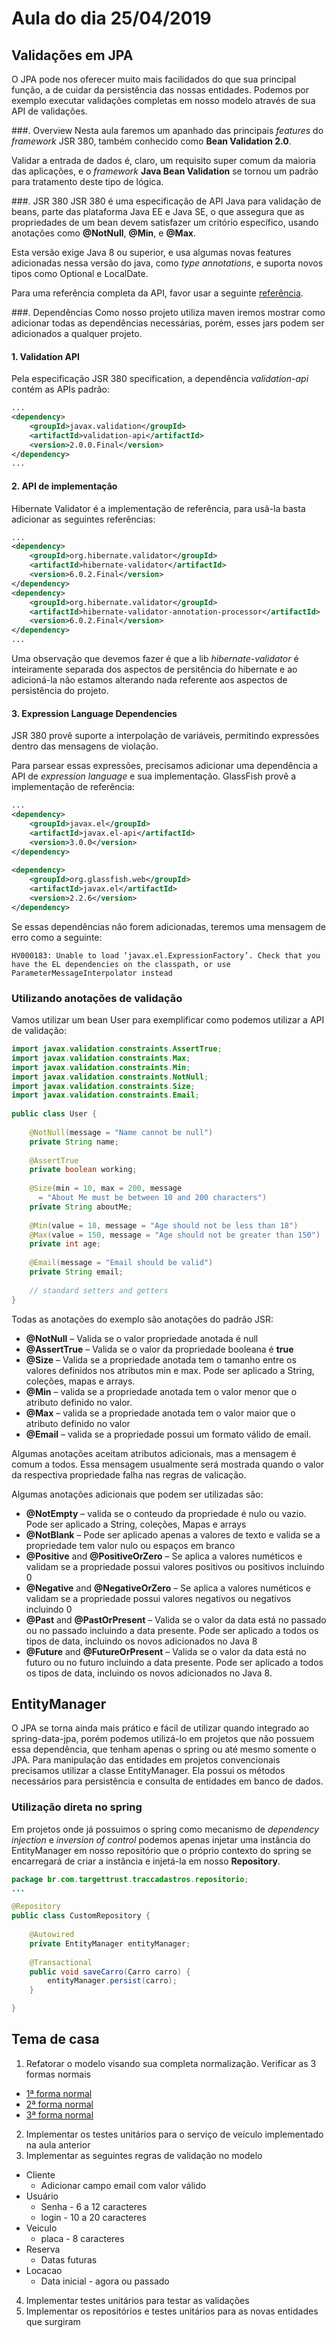 # Aula do dia 25/04/2019

## Validações em JPA
O JPA pode nos oferecer muito mais facilidados do que sua principal função, a de cuidar da persistência das nossas entidades. Podemos por exemplo executar validações completas em nosso modelo através de sua API de validações. 

###. Overview
Nesta aula faremos um apanhado das principais *features* do *framework* JSR 380, também conhecido como **Bean Validation 2.0**.

Validar a entrada de dados é, claro, um requisito super comum da maioria das aplicações, e o *framework* **Java Bean Validation** se tornou um padrão para tratamento deste tipo de lógica.

###. JSR 380
JSR 380 é uma especificação de API Java para validação de beans, parte das plataforma Java EE e Java SE, o que assegura que as propriedades de um bean devem satisfazer um critório específico, usando anotações como **@NotNull**, **@Min**, e **@Max**.

Esta versão exige Java 8 ou superior, e usa algumas novas features adicionadas nessa versão do java, como *type annotations*, e suporta novos tipos como Optional e LocalDate.

Para uma referência completa da API, favor usar a seguinte [referência](https://beanvalidation.org/2.0/).

###. Dependências
Como nosso projeto utiliza maven iremos mostrar como adicionar todas as dependências necessárias, porém, esses jars podem ser adicionados a qualquer projeto. 

#### 1. Validation API
Pela especificação JSR 380 specification, a dependência *validation-api* contém as APIs padrão:

```XML
...
<dependency>
    <groupId>javax.validation</groupId>
    <artifactId>validation-api</artifactId>
    <version>2.0.0.Final</version>
</dependency>
...
```
#### 2. API de implementação 
Hibernate Validator é a implementação de referência, para usã-la basta adicionar as seguintes referências:

```XML
...
<dependency>
    <groupId>org.hibernate.validator</groupId>
    <artifactId>hibernate-validator</artifactId>
    <version>6.0.2.Final</version>
</dependency>
<dependency>
    <groupId>org.hibernate.validator</groupId>
    <artifactId>hibernate-validator-annotation-processor</artifactId>
    <version>6.0.2.Final</version>
</dependency>
...
```
Uma observação que devemos fazer é que a lib *hibernate-validator* é inteiramente separada dos aspectos de persitência do hibernate e ao adicioná-la não estamos alterando nada referente aos aspectos de persistência do projeto.

#### 3. Expression Language Dependencies
JSR 380 provê suporte a interpolação de variáveis, permitindo expressões dentro das mensagens de violação.

Para parsear essas expressões, precisamos adicionar uma dependência a API de *expression language* e sua implementação. GlassFish provê a implementação de referência:

```XML
...
<dependency>
    <groupId>javax.el</groupId>
    <artifactId>javax.el-api</artifactId>
    <version>3.0.0</version>
</dependency>
 
<dependency>
    <groupId>org.glassfish.web</groupId>
    <artifactId>javax.el</artifactId>
    <version>2.2.6</version>
</dependency>
```
Se essas dependências não forem adicionadas, teremos uma mensagem de erro como a seguinte:
```
HV000183: Unable to load ‘javax.el.ExpressionFactory’. Check that you have the EL dependencies on the classpath, or use ParameterMessageInterpolator instead
```

### Utilizando anotações de validação

Vamos utilizar um bean User para exemplificar como podemos utilizar a API de validação:

``` java
import javax.validation.constraints.AssertTrue;
import javax.validation.constraints.Max;
import javax.validation.constraints.Min;
import javax.validation.constraints.NotNull;
import javax.validation.constraints.Size;
import javax.validation.constraints.Email;
 
public class User {
 
    @NotNull(message = "Name cannot be null")
    private String name;
 
    @AssertTrue
    private boolean working;
 
    @Size(min = 10, max = 200, message 
      = "About Me must be between 10 and 200 characters")
    private String aboutMe;
 
    @Min(value = 18, message = "Age should not be less than 18")
    @Max(value = 150, message = "Age should not be greater than 150")
    private int age;
 
    @Email(message = "Email should be valid")
    private String email;
 
    // standard setters and getters 
}
```
Todas as anotações do exemplo são anotações do padrão JSR:

* **@NotNull** – Valida se o valor propriedade anotada é null 
* **@AssertTrue** – Valida se o valor da propriedade booleana é **true**
* **@Size** – Valida se a propriedade anotada tem o tamanho entre os valores definidos nos atributos min e max. Pode ser aplicado a String, coleções, mapas e arrays.
* **@Min** – valida se a propriedade anotada tem o valor menor que o atributo definido no valor. 
* **@Max** – valida se a propriedade anotada tem o valor maior que o atributo definido no valor
* **@Email** – valida se a propriedade possui um formato válido de email.

Algumas anotações aceitam atributos adicionais, mas a mensagem é comum a todos. Essa mensagem usualmente será mostrada quando o valor da respectiva propriedade falha nas regras de valicação.

Algumas anotações adicionais que podem ser utilizadas são:

* **@NotEmpty** – valida se o conteudo da propriedade é nulo ou vazio. Pode ser aplicado a String, coleções, Mapas e arrays
* **@NotBlank** – Pode ser aplicado apenas a valores de texto e valida se a propriedade tem valor nulo ou espaços em branco
* **@Positive** and **@PositiveOrZero** – Se aplica a valores numéticos e validam se a propriedade possui valores positivos ou positivos incluindo 0
* **@Negative** and **@NegativeOrZero** – Se aplica a valores numéticos e validam se a propriedade possui valores negativos ou negativos incluindo 0
* **@Past** and **@PastOrPresent** – Valida se o valor da data está no passado ou no passado incluindo a data presente. Pode ser aplicado a todos os tipos de data, incluindo os novos adicionados no Java 8
* **@Future** and **@FutureOrPresent** – Valida se o valor da data está no futuro ou no futuro incluindo a data presente. Pode ser aplicado a todos os tipos de data, incluindo os novos adicionados no Java 8.

## EntityManager
O JPA se torna ainda mais prático e fácil de utilizar quando integrado ao spring-data-jpa, porém podemos utilizá-lo em projetos que não possuem essa dependência, que tenham apenas o spring ou até mesmo somente o JPA. Para manipulação das entidades em projetos convencionais precisamos utilizar a classe EntityManager. Ela possui os métodos necessários para persistência e consulta de entidades em banco de dados.

### Utilização direta no spring
Em projetos onde já possuimos o spring como mecanismo de *dependency injection* e *inversion of control* podemos apenas injetar uma instância do EntityManager em nosso repositório que o próprio contexto do spring se encarregará de criar a instância e injetá-la em nosso **Repository**.
``` java
package br.com.targettrust.traccadastros.repositorio;
...

@Repository
public class CustomRepository {
	
	@Autowired
	private EntityManager entityManager;
	
	@Transactional
	public void saveCarro(Carro carro) {
		entityManager.persist(carro);
	}

}
``` 

## Tema de casa
1. Refatorar o modelo visando sua completa normalização. Verificar as 3 formas normais
 * [1ª forma normal](https://www.luis.blog.br/primeira-forma-normal-1fn-normalizacao-de-dados/)
 * [2ª forma normal](https://www.luis.blog.br/segunda-forma-normal-2fn-normalizacao-de-dados/)
 * [3ª forma normal](https://www.luis.blog.br/terceira-forma-normal-3fn-normalizacao-de-dados/)
2. Implementar os testes unitários para o serviço de veículo implementado na aula anterior
3. Implementar as seguintes regras de validação no modelo
 * Cliente
   * Adicionar campo email com valor válido
 * Usuário
   * Senha - 6 a 12 caracteres
   * login - 10 a 20 caracteres
 * Veiculo
   * placa - 8 caracteres
 * Reserva
   * Datas futuras
 * Locacao
   * Data inicial - agora ou passado 
4. Implementar testes unitários para testar as validações
5. Implementar os repositórios e testes unitários para as novas entidades que surgiram
